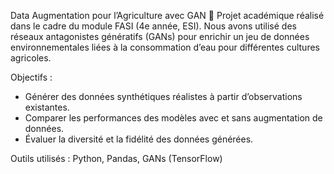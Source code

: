 Data Augmentation pour l’Agriculture avec GAN 🌱
Projet académique réalisé dans le cadre du module FASI (4e année, ESI).
Nous avons utilisé des réseaux antagonistes génératifs (GANs) pour enrichir un jeu de données environnementales liées à la consommation d’eau pour différentes cultures agricoles.

Objectifs :

- Générer des données synthétiques réalistes à partir d’observations existantes.
- Comparer les performances des modèles avec et sans augmentation de données.
- Évaluer la diversité et la fidélité des données générées.

Outils utilisés : Python, Pandas, GANs (TensorFlow)
